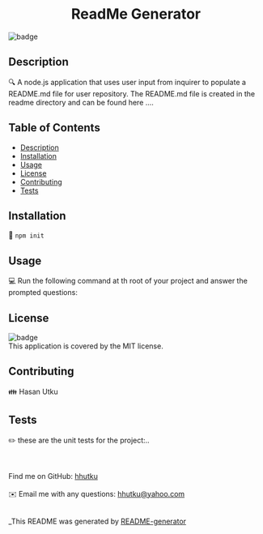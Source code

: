 <h1 align="center">ReadMe Generator </h1>
  
  ![badge](https://img.shields.io/badge/license-MIT-brightgreen)<br />
  
  ## Description
  🔍  A node.js application that uses user input from inquirer to populate a README.md file for user repository. The README.md file is created in the readme directory and can be found here ....
  
  ## Table of Contents
  - [Description](#description)
  - [Installation](#installation)
  - [Usage](#usage)
  - [License](#license)
  - [Contributing](#contributing)
  - [Tests](#tests)
  
  ## Installation
  💾 `npm init`
  
  ## Usage
  💻 Run the following command at th root of your project and answer the prompted questions:
  
  ## License
  ![badge](https://img.shields.io/badge/license-MIT-brightgreen)
  <br />
  This application is covered by the MIT license. 
  
  ## Contributing
  👪 Hasan Utku
  
  ## Tests
  ✏️ these are the unit tests for the project:..
  
  <br /> <br />
  Find me on GitHub: [hhutku](https://github.com/hhutku)<br />
  <br />
  ✉️ Email me with any questions: hhutku@yahoo.com<br /><br />
  
  _This README was generated by [README-generator](https://github.com/hhutku/README-generator) 
      